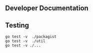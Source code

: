 ## Developer Documentation


## Testing
```
go test -v  ./packagist
go test -v  ./util
go test -v ./...
```